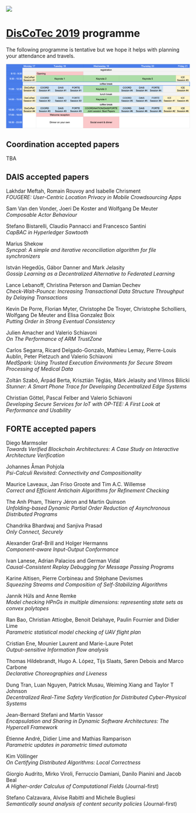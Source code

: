 [![](https://www.discotec.org/2019/discotec-banner.jpeg)](https://www.discotec.org/2019/)

# [DisCoTec 2019](https://www.discotec.org/2019/) programme

The following programme is tentative but we hope it helps with planning your attendance and travels.

![](./programme.png)


## Coordination accepted papers
TBA

## DAIS accepted papers

Lakhdar Meftah, Romain Rouvoy and Isabelle Chrisment<br/>
*FOUGERE: User-Centric Location Privacy in Mobile Crowdsourcing Apps*

Sam Van den Vonder, Joeri De Koster and Wolfgang De Meuter<br/>
*Composable Actor Behaviour*

Stefano Bistarelli, Claudio Pannacci and Francesco Santini<br/>
*CapBAC in Hyperledger Sawtooth*

Marius Shekow<br/>
*Syncpal: A simple and iterative reconciliation algorithm for file synchronizers*

István Hegedűs, Gábor Danner and Mark Jelasity<br/>
*Gossip Learning as a Decentralized Alternative to Federated Learning*

Lance Lebanoff, Christina Peterson and Damian Dechev<br/>
*Check-Wait-Pounce: Increasing Transactional Data Structure Throughput by Delaying Transactions*

Kevin De Porre, Florian Myter, Christophe De Troyer, Christophe Scholliers, Wolfgang De Meuter and Elisa Gonzalez Boix<br/>
*Putting Order in Strong Eventual Consistency*

Julien Amacher and Valerio Schiavoni<br/>
*On The Performance of ARM TrustZone*

Carlos Segarra, Ricard Delgado-Gonzalo, Mathieu Lemay, Pierre-Louis Aublin, Peter Pietzuch and Valerio Schiavoni<br/>
*MedSpark: Using Trusted Execution Environments for Secure Stream Processing of Medical Data*

Zoltán Szabó, Árpád Berta, Krisztián Téglás, Márk Jelasity and Vilmos Bilicki<br/>
*Stunner: A Smart Phone Trace for Developing Decentralized Edge Systems*

Christian Göttel, Pascal Felber and Valerio Schiavoni<br/>
*Developing Secure Services for IoT with OP-TEE: A First Look at Performance and Usability*

## FORTE accepted papers

Diego Marmsoler <br/>
*Towards Verified Blockchain Architectures: A Case Study on Interactive Architecture Verification*

Johannes Åman Pohjola <br/>
*Psi-Calculi Revisited: Connectivity and Compositionality*

Maurice Laveaux, Jan Friso Groote and Tim A.C. Willemse <br/>
*Correct and Efficient Antichain Algorithms for Refinement Checking*

The Anh Pham, Thierry Jéron and Martin Quinson <br/>
*Unfolding-based Dynamic Partial Order Reduction of Asynchronous Distributed Programs*

Chandrika Bhardwaj and Sanjiva Prasad <br/>
*Only Connect, Securely*

Alexander Graf-Brill and Holger Hermanns <br/>
*Component-aware Input-Output Conformance*

Ivan Lanese, Adrian Palacios and German Vidal <br/>
*Causal-Consistent Replay Debugging for Message Passing Programs*

Karine Altisen, Pierre Corbineau and Stéphane Devismes <br/>
*Squeezing Streams and Composition of Self-Stabilizing Algorithms*

Jannik Hüls and Anne Remke <br/>
*Model checking HPnGs in multiple dimensions: representing state sets as convex polytopes*

Ran Bao, Christian Attiogbe, Benoit Delahaye, Paulin Fournier and Didier Lime <br/>
*Parametric statistical model checking of UAV flight plan*

Cristian Ene, Mounier Laurent and Marie-Laure Potet <br/>
*Output-sensitive Information flow analysis*

Thomas Hildebrandt, Hugo A. López, Tijs Slaats, Søren Debois and Marco Carbone <br/>
*Declarative Choreographies and Liveness*

Dung Tran, Luan Nguyen, Patrick Musau, Weiming Xiang and Taylor T Johnson <br/>
*Decentralized Real-Time Safety Verification for Distributed Cyber-Physical Systems*

Jean-Bernard Stefani and Martin Vassor <br/>
*Encapsulation and Sharing in Dynamic Software Architectures: The Hypercell Framework*

Étienne André, Didier Lime and Mathias Ramparison <br/>
*Parametric updates in parametric timed automata*

Kim Völlinger <br/>
*On Certifying Distributed Algorithms: Local Correctness*

Giorgio Audrito, Mirko Viroli, Ferruccio Damiani, Danilo Pianini and Jacob Beal <br/>
*A Higher-order Calculus of Computational Fields* (Journal-first)


Stefano Calzavara, Alvise Rabitti and Michele Bugliesi <br/>
*Semantically sound analysis of content security policies* (Journal-first)


